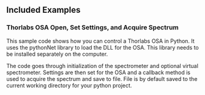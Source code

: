 ## Included Examples

### Thorlabs OSA Open, Set Settings, and Acquire Spectrum
This sample code shows how you can control a Thorlabs OSA in Python.
It uses the pythonNet library to load the DLL for the OSA. This library needs to be installed separately on the computer.

The code goes through initialization of the spectrometer and optional virtual spectrometer. Settings are then set for the OSA and a callback method is used to acquire the spectrum and save to file. File is by default saved to the current working directory for your python project. 
